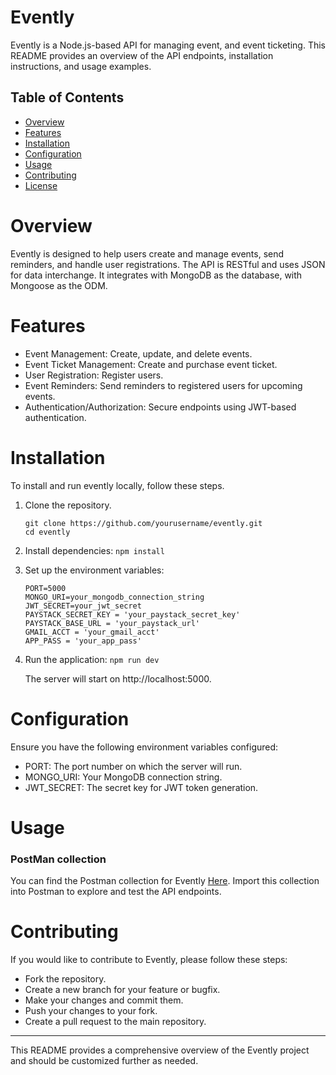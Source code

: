 # Evently
Evently is a Node.js-based API for managing event, and event ticketing. This README provides an overview of the API endpoints, installation instructions, and usage examples.

## Table of Contents
- [Overview](#Overview)
- [Features](#Features)
- [Installation](#Installation)
- [Configuration](#Configuration)
- [Usage](#Usage)
- [Contributing](#Contributing)
- [License](#Lincense)
# Overview
Evently is designed to help users create and manage events, send reminders, and handle user registrations. The API is RESTful and uses JSON for data interchange. It integrates with MongoDB as the database, with Mongoose as the ODM.

# Features
- Event Management: Create, update, and delete events.
- Event Ticket Management: Create and purchase event ticket.
- User Registration: Register users.
- Event Reminders: Send reminders to registered users for upcoming events.
- Authentication/Authorization: Secure endpoints using JWT-based authentication.

# Installation
To install and run evently locally, follow these steps.

1. Clone the repository.
   ```
   git clone https://github.com/yourusername/evently.git
   cd evently
   ```
2. Install dependencies:
    `npm install`
   
4. Set up the environment variables:
   ```
   PORT=5000
   MONGO_URI=your_mongodb_connection_string
   JWT_SECRET=your_jwt_secret
   PAYSTACK_SECRET_KEY = 'your_paystack_secret_key'
   PAYSTACK_BASE_URL = 'your_paystack_url'
   GMAIL_ACCT = 'your_gmail_acct'
   APP_PASS = 'your_app_pass'
   ```
   
5. Run the application:
   `npm run dev`
   
    The server will start on http://localhost:5000.

# Configuration
Ensure you have the following environment variables configured:

   - PORT: The port number on which the server will run.
   - MONGO_URI: Your MongoDB connection string.
   - JWT_SECRET: The secret key for JWT token generation.

# Usage
### PostMan collection
You can find the Postman collection for Evently [Here](https://documenter.getpostman.com/view/21878719/2sA3s7kpUa). Import this collection into Postman to explore and test the API endpoints.

# Contributing
If you would like to contribute to Evently, please follow these steps:

   - Fork the repository.
   - Create a new branch for your feature or bugfix.
   - Make your changes and commit them.
   - Push your changes to your fork.
   - Create a pull request to the main repository.

---
This README provides a comprehensive overview of the Evently project and should be customized further as needed.
